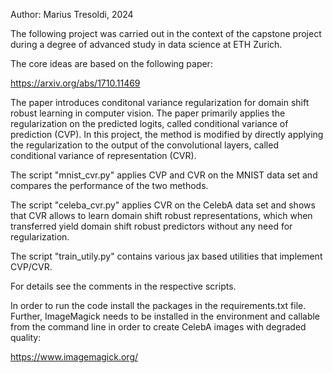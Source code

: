 Author: Marius Tresoldi, 2024

The following project was carried out in the context of the capstone project during a degree of advanced study in data science 
at ETH Zurich.

The core ideas are based on the following paper:

https://arxiv.org/abs/1710.11469

The paper introduces conditonal variance regularization for domain shift robust learning in computer vision.
The paper primarily applies the regularization on the predicted logits, called conditional variance of prediction (CVP). 
In this project, the method is modified by directly applying the regularization to the output of the convolutional layers, 
called conditional variance of representation (CVR).

The script "mnist_cvr.py" applies CVP and CVR on the MNIST data set and compares the performance of the two methods.

The script "celeba_cvr.py" applies CVR on the CelebA data set and shows that CVR allows to learn domain shift robust 
representations, which when transferred yield domain shift robust predictors without any need for regularization.

The script "train_utily.py" contains various jax based utilities that implement CVP/CVR.

For details see the comments in the respective scripts.

In order to run the code install the packages in the requirements.txt file.
Further, ImageMagick needs to be installed in the environment and callable from the 
command line in order to create CelebA images with degraded quality:

https://www.imagemagick.org/
